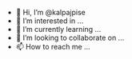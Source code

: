 - 👋 Hi, I’m @kalpajpise
- 👀 I’m interested in ...
- 🌱 I’m currently learning ...
- 💞️ I’m looking to collaborate on ...
- 📫 How to reach me ...

<!---
kalpajpise/kalpajpise is a ✨ special ✨ repository because its `README.md` (this file) appears on your GitHub profile.
You can click the Preview link to take a look at your changes.
--->

